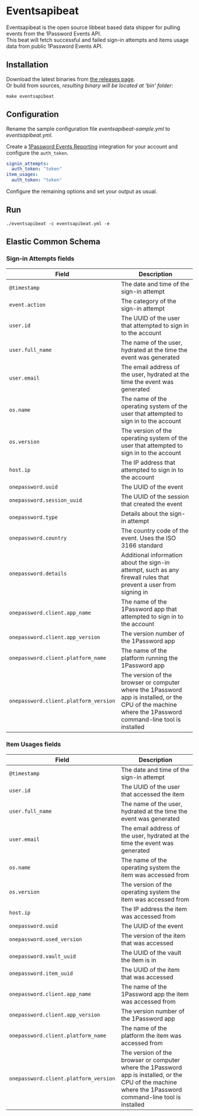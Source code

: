 Eventsapibeat
=============

Eventsapibeat is the open source libbeat based data shipper for pulling events from the 1Password Events API.  
This beat will fetch successful and failed sign-in attempts and items usage data from public 1Password Events API.

Installation
------------

Download the latest binaries from [the releases page](https://github.com/1Password/events-api-elastic/releases/latest).  
Or build from sources, *resulting binary will be located at 'bin' folder*:

```shell
make eventsapibeat
```

Configuration
-------------

Rename the sample configuration file *eventsapibeat-sample.yml* to *eventsapibeat.yml*.

Create a [1Password Events Reporting](https://support.1password.com/events-reporting-elastic/) integration for your account and configure the `auth_token`.

```yaml
signin_attempts:
  auth_token: "token"
item_usages:
  auth_token: "token"
```

Configure the remaining options and set your output as usual.

Run
---

```
./eventsapibeat -c eventsapibeat.yml -e
```

Elastic Common Schema
---------------------

### Sign-in Attempts fields

| Field                                 | Description                                                                                                                                               |
|---------------------------------------|-----------------------------------------------------------------------------------------------------------------------------------------------------------|
| `@timestamp`                          | The date and time of the sign-in attempt                                                                                                                  |
| `event.action`                        | The category of the sign-in attempt                                                                                                                       |
| `user.id`                             | The UUID of the user that attempted to sign in to the account                                                                                             |
| `user.full_name`                      | The name of the user, hydrated at the time the event was generated                                                                                        |
| `user.email`                          | The email address of the user, hydrated at the time the event was generated                                                                               |
| `os.name`                             | The name of the operating system of the user that attempted to sign in to the account                                                                     |
| `os.version`                          | The version of the operating system of the user that attempted to sign in to the account                                                                  |
| `host.ip`                             | The IP address that attempted to sign in to the account                                                                                                   |
| `onepassword.uuid`                    | The UUID of the event                                                                                                                                     |
| `onepassword.session_uuid`            | The UUID of the session that created the event                                                                                                            |
| `onepassword.type`                    | Details about the sign-in attempt                                                                                                                         |
| `onepassword.country`                 | The country code of the event. Uses the ISO 3166 standard                                                                                                 |
| `onepassword.details`                 | Additional information about the sign-in attempt, such as any firewall rules that prevent a user from signing in                                          |
| `onepassword.client.app_name`         | The name of the 1Password app that attempted to sign in to the account                                                                                    |
| `onepassword.client.app_version`      | The version number of the 1Password app                                                                                                                   |
| `onepassword.client.platform_name`    | The name of the platform running the 1Password app                                                                                                        |
| `onepassword.client.platform_version` | The version of the browser or computer where the 1Password app is installed, or the CPU of the machine where the 1Password command-line tool is installed |

### Item Usages fields

| Field                                 | Description                                                                                                                                               |
|---------------------------------------|-----------------------------------------------------------------------------------------------------------------------------------------------------------|
| `@timestamp`                          | The date and time of the sign-in attempt                                                                                                                  |
| `user.id`                             | The UUID of the user that accessed the item                                                                                                               |
| `user.full_name`                      | The name of the user, hydrated at the time the event was generated                                                                                        |
| `user.email`                          | The email address of the user, hydrated at the time the event was generated                                                                               |
| `os.name`                             | The name of the operating system the item was accessed from                                                                                               |
| `os.version`                          | The version of the operating system the item was accessed from                                                                                            |
| `host.ip`                             | The IP address the item was accessed from                                                                                                                 |
| `onepassword.uuid`                    | The UUID of the event                                                                                                                                     |
| `onepassword.used_version`            | The version of the item that was accessed                                                                                                                 |
| `onepassword.vault_uuid`              | The UUID of the vault the item is in                                                                                                                      |
| `onepassword.item_uuid`               | The UUID of the item that was accessed                                                                                                                    |
| `onepassword.client.app_name`         | The name of the 1Password app the item was accessed from                                                                                                  |
| `onepassword.client.app_version`      | The version number of the 1Password app                                                                                                                   |
| `onepassword.client.platform_name`    | The name of the platform the item was accessed from                                                                                                       |
| `onepassword.client.platform_version` | The version of the browser or computer where the 1Password app is installed, or the CPU of the machine where the 1Password command-line tool is installed |
